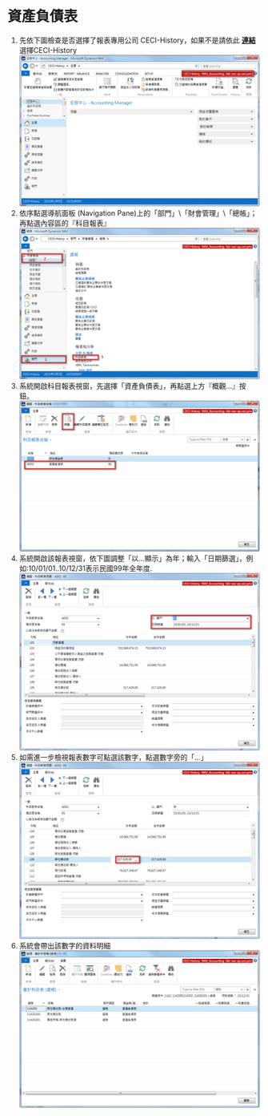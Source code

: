 # 資產負債表

1. 先依下圖檢查是否選擇了報表專用公司 CECI-History，如果不是請依此 [**連結**](Report.md) 選擇CECI-History
![檢查公司](BalanceSheet001.png)
2. 依序點選導航面板 (Navigation Pane)上的「部門」\「財會管理」\「總帳」；再點選內容區的『科目報表』
![進入](BalanceSheet002.png)
3. 系統開啟科目報表視窗，先選擇「資產負債表」，再點選上方『概觀...』按鈕。
![開啟](BalanceSheet003.png)
4. 系統開啟該報表視窗，依下圖調整「以...顯示」為年；輸入「日期篩選」，例如:10/01/01..10/12/31表示民國99年全年度.
![檢視](BalanceSheet004.png)
5. 如需進一步檢視報表數字可點選該數字，點選數字旁的「...」
![檢視數字](BalanceSheet005.png)
6. 系統會帶出該數字的資料明細
![資料明細](BalanceSheet006.png)
